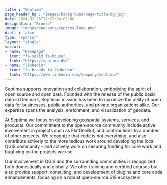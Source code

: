 ```yaml
---
title : "Septima"
page_header_bg : "images/background/page-title-bg.jpg"
date: 2024-02-26T17:22:24+02:00
designation: "Bronze"
image: "images/sponsors/septima-logo.png"
draft : false
type: "sponsor"
layout: "single"
social:
- name: "Homepage"
  icon: "fa-solid fa-house"
  link: "https://septima.dk/"
- name: "linkedin"
  icon: "fa-brands fa-linkedin"
  link: "https://www.linkedin.com/company/septima/"
---
```


Septima supports innovation and collaboration, embodying the spirit of open
source and open data. Founded with the release of the public basic data in
Denmark, Septimas mission has been to maximize the utility of open data for
businesses, public authorities, and private organizations alike. Our expertise
spans the analysis, enrichment, and visualization of  geodata.

At Septima we focus on developing geospatial systems, services, and products.
Our commitment to the open-source community include active involvement in
projects such as FlatGeoBuf, and contributions to a number of other projects.
We recognize that code is not everything, and also contribute actively to the
more tedious work around developing the local QGIS community - and actively
work on securing funding for core work and bugfixing on the projects we use.

Our involvement in QGIS and the surrounding communities is recognized both
domestically and globally. We offer training and certified courses but also
provide support, consulting, and development of plugins and core code
enhancements, focusing on a robust open-source GIS ecosystem.
